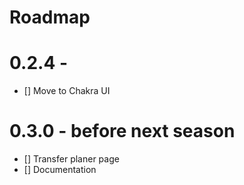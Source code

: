 # Roadmap

# 0.2.4 -

- [] Move to Chakra UI

# 0.3.0 - before next season

- [] Transfer planer page
- [] Documentation
